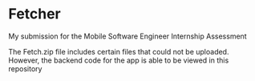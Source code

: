 # Fetcher

My submission for the Mobile Software Engineer Internship Assessment

The Fetch.zip file includes certain files that could not be uploaded. However, the backend code for the app is able to be viewed in this repository
